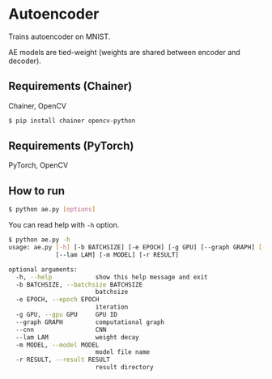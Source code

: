 # Autoencoder
Trains autoencoder on MNIST.

AE models are tied-weight (weights are shared between encoder and decoder).

## Requirements (Chainer)
Chainer, OpenCV

```bash
$ pip install chainer opencv-python
```

## Requirements (PyTorch)
PyTorch, OpenCV

##  How to run
```bash
$ python ae.py [options]
```

You can read help with `-h` option.

```bash
$ python ae.py -h
usage: ae.py [-h] [-b BATCHSIZE] [-e EPOCH] [-g GPU] [--graph GRAPH] [--cnn]
             [--lam LAM] [-m MODEL] [-r RESULT]

optional arguments:
  -h, --help            show this help message and exit
  -b BATCHSIZE, --batchsize BATCHSIZE
                        batchsize
  -e EPOCH, --epoch EPOCH
                        iteration
  -g GPU, --gpu GPU     GPU ID
  --graph GRAPH         computational graph
  --cnn                 CNN
  --lam LAM             weight decay
  -m MODEL, --model MODEL
                        model file name
  -r RESULT, --result RESULT
                        result directory
```

